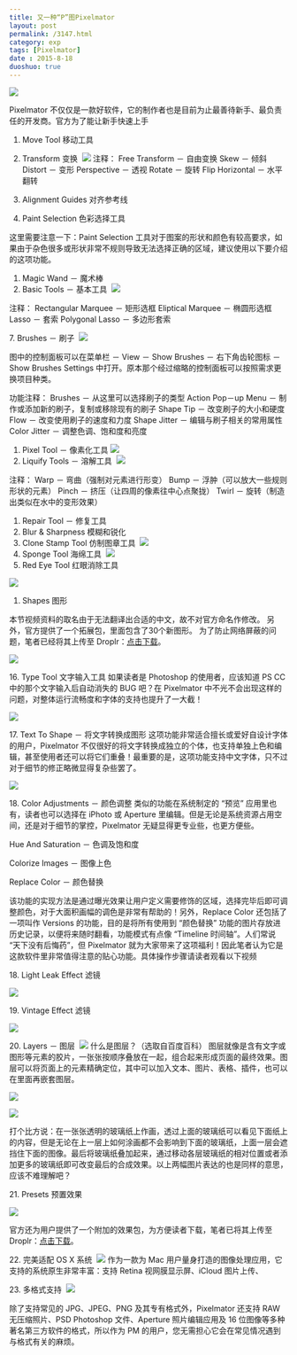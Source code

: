 ```yaml
---
title: 又一种“P”图Pixelmator
layout: post
permalink: /3147.html
category: exp
tags: [Pixelmator]
date : 2015-8-18
duoshuo: true
---
```

![](/wp-content/uploads/2015/05/s11190668.jpg)

Pixelmator 不仅仅是一款好软件，它的制作者也是目前为止最善待新手、最负责任的开发商。官方为了能让新手快速上手

  1. Move Tool 移动工具
  2. Transform 变换 
  ![](/wp-content/uploads/2015/05/Transform.png)
注释： Free Transform － 自由变换 Skew － 倾斜 Distort － 变形 Perspective － 透视 Rotate － 旋转 Flip Horizontal － 水平翻转

  1. Alignment Guides 对齐参考线
  2. Paint Selection 色彩选择工具

这里需要注意一下：Paint Selection 工具对于图案的形状和颜色有较高要求，如果由于杂色很多或形状非常不规则导致无法选择正确的区域，建议使用以下要介绍的这项功能。

  1. Magic Wand － 魔术棒
  2. Basic Tools － 基本工具 
  ![](/wp-content/uploads/2015/05/BasicTools1-1024x900.png)

注释： Rectangular Marquee － 矩形选框 Eliptical Marquee － 椭圆形选框 Lasso － 套索 Polygonal Lasso － 多边形套索

7. Brushes － 刷子 
![](/wp-content/uploads/2015/05/Brushes1-1024x743.png)

图中的控制面板可以在菜单栏 － View － Show Brushes － 右下角齿轮图标 － Show Brushes Settings 中打开。原本那个经过缩略的控制面板可以按照需求更换项目种类。

功能注释： Brushes － 从这里可以选择刷子的类型 Action Pop－up Menu － 制作或添加新的刷子，复制或移除现有的刷子 Shape Tip － 改变刷子的大小和硬度 Flow － 改变使用刷子的速度和力度 Shape Jitter － 编辑与刷子相关的常用属性 Color Jitter － 调整色调、饱和度和亮度

  1. Pixel Tool － 像素化工具
  ![](/wp-content/uploads/2015/05/PixelTool.png)
  2. Liquify Tools － 溶解工具 
  ![](/wp-content/uploads/2015/05/LiquifyTools1-1024x752.jpg)

注释： Warp － 弯曲（强制对元素进行形变） Bump － 浮肿（可以放大一些规则形状的元素） Pinch － 挤压（让四周的像素往中心点聚拢） Twirl － 旋转（制造出类似在水中的变形效果）

  1. Repair Tool － 修复工具
  2. Blur & Sharpness 模糊和锐化
  3. Clone Stamp Tool 仿制图章工具
  ![](/wp-content/uploads/2015/05/CloneStampTool.jpg)
  4. Sponge Tool 海绵工具 
  ![](/wp-content/uploads/2015/05/SpongeTool.jpg)
  5. Red Eye Tool 红眼消除工具

![](/wp-content/uploads/2015/05/RedEyeTool.jpg)

  1. Shapes 图形

本节视频资料的取名由于无法翻译出合适的中文，故不对官方命名作修改。 另外，官方提供了一个拓展包，里面包含了30个新图形。 为了防止网络屏蔽的问题，笔者已经将其上传至 Droplr：<a title="" href="http://d.pr/f/5moN" data-original-title="">点击下载</a>。

![](/wp-content/uploads/2015/05/Shapes1-1024x700.jpg)

16. Type Tool 文字输入工具 如果读者是 Photoshop 的使用者，应该知道 PS CC 中的那个文字输入后自动消失的 BUG 吧？在 Pixelmator 中不光不会出现这样的问题，对整体运行流畅度和字体的支持也提升了一大截！

![](/wp-content/uploads/2015/05/Advanced.jpg)

17. Text To Shape － 将文字转换成图形 这项功能非常适合擅长或爱好自设计字体的用户，Pixelmator 不仅很好的将文字转换成独立的个体，也支持单独上色和编辑，甚至使用者还可以将它们重叠！最重要的是，这项功能支持中文字体，只不过对于细节的修正略微显得复杂些罢了。

![](/wp-content/uploads/2015/05/TextToShape1-1024x710.png)

18. Color Adjustments － 颜色调整 类似的功能在系统制定的 “预览” 应用里也有，读者也可以选择在 iPhoto 或 Aperture 里编辑。但是无论是系统资源占用空间，还是对于细节的掌控，Pixelmator 无疑显得更专业些，也更方便些。

Hue And Saturation － 色调及饱和度

Colorize Images － 图像上色

Replace Color － 颜色替换

该功能的实现方法是通过曝光效果让用户定义需要修饰的区域，选择完毕后即可调整颜色，对于大面积画幅的调色是非常有帮助的！另外，Replace Color 还包括了一项叫作 Versions 的功能，目的是将所有使用到 “颜色替换” 功能的图片存放进历史记录，以便将来随时翻看，功能模式有点像 “Timeline 时间轴”。人们常说 “天下没有后悔药”，但 Pixelmator 就为大家带来了这项福利！因此笔者认为它是这款软件里非常值得注意的贴心功能。具体操作步骤请读者观看以下视频

18. Light Leak Effect 滤镜 

![](/wp-content/uploads/2015/05/LightLeakEffect.jpg)

19. Vintage Effect 滤镜

![](/wp-content/uploads/2015/05/VintageEffect.jpg)

20. Layers － 图层 
![](/wp-content/uploads/2015/05/Layers.png)
什么是图层？（选取自百度百科） 图层就像是含有文字或图形等元素的胶片，一张张按顺序叠放在一起，组合起来形成页面的最终效果。图层可以将页面上的元素精确定位，其中可以加入文本、图片、表格、插件，也可以在里面再嵌套图层。

![](/wp-content/uploads/2015/05/BlendingModes.png)

![](/wp-content/uploads/2015/05/LayerMasks.png)

打个比方说：在一张张透明的玻璃纸上作画，透过上面的玻璃纸可以看见下面纸上的内容，但是无论在上一层上如何涂画都不会影响到下面的玻璃纸，上面一层会遮挡住下面的图像。最后将玻璃纸叠加起来，通过移动各层玻璃纸的相对位置或者添加更多的玻璃纸即可改变最后的合成效果。以上两幅图片表达的也是同样的意思，应该不难理解吧？

21. Presets 预置效果

![](/wp-content/uploads/2015/05/Presets.png)

官方还为用户提供了一个附加的效果包，为方便读者下载，笔者已将其上传至 Droplr：<a title="" href="http://d.pr/f/jRXq" data-original-title="">点击下载</a>。

22. 完美适配 OS X 系统 
![](/wp-content/uploads/2015/05/support.png)
作为一款为 Mac 用户量身打造的图像处理应用，它支持的系统原生非常丰富：支持 Retina 视网膜显示屏、iCloud 图片上传、

23. 多格式支持 
![](/wp-content/uploads/2015/05/geshi.png)

除了支持常见的 JPG、JPEG、PNG 及其专有格式外，Pixelmator 还支持 RAW 无压缩照片、PSD Photoshop 文件、Aperture 照片编辑应用及 16 位图像等多种著名第三方软件的格式，所以作为 PM 的用户，您无需担心它会在常见情况遇到与格式有关的麻烦。


